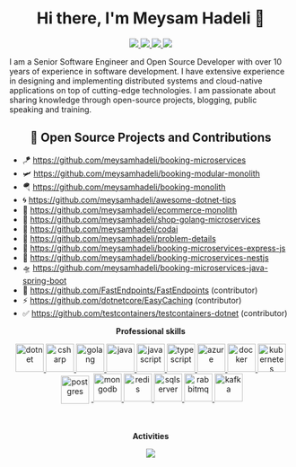 <h1 align="center">Hi there, I'm Meysam Hadeli 👋</h1>

<p align="center"> 
 <a href="https://github.com/meysamhadeli" alt="meysam hadeli's github">
   <img src="https://img.shields.io/static/v1?style=for-the-badge&message=GitHub&color=181717&logo=GitHub&logoColor=FFFFFF&label=" />
 </a>
 <a href="https://www.linkedin.com/in/meysamhadeli" alt="meysam hadeli's linedin">
   <img src="https://img.shields.io/static/v1?style=for-the-badge&message=LinkedIn&color=0A66C2&logo=LinkedIn&logoColor=FFFFFF&label=" />
 </a>
  <a href="http://dotnetuniversity.com" alt="meysam hadeli's blog">
   <img src="https://img.shields.io/static/v1?style=for-the-badge&message=Blog&color=967bb6&logo=Microsoft+Edge&logoColor=FFFFFF&label=" />
 </a>
 <a>
   <img src="https://komarev.com/ghpvc/?username=meysamhadeli&color=ff69b4&style=for-the-badge" />
 </a>
</p>
<p> 
I am a Senior Software Engineer and Open Source Developer with over 10 years of experience in software development. I have extensive experience in designing and implementing distributed systems and cloud-native applications on top of cutting-edge technologies. I am passionate about sharing knowledge through open-source projects, blogging, public speaking and training.
</p>

<h2 align="center">🥷 Open Source Projects and Contributions</h2>

- 🪁 https://github.com/meysamhadeli/booking-microservices
- 🛩️ https://github.com/meysamhadeli/booking-modular-monolith
- 🪂 https://github.com/meysamhadeli/booking-monolith
- 🌀 https://github.com/meysamhadeli/awesome-dotnet-tips
- 🛒 https://github.com/meysamhadeli/ecommerce-monolith
- 📍 https://github.com/meysamhadeli/shop-golang-microservices
- 🤖 https://github.com/meysamhadeli/codai
- 🍿 https://github.com/meysamhadeli/problem-details
- 🛫 https://github.com/meysamhadeli/booking-microservices-express-js
- 🛬 https://github.com/meysamhadeli/booking-microservices-nestjs
- 🛸 https://github.com/meysamhadeli/booking-microservices-java-spring-boot
- 🚀 https://github.com/FastEndpoints/FastEndpoints (contributor)
- ⚡ https://github.com/dotnetcore/EasyCaching (contributor)
- ✅ https://github.com/testcontainers/testcontainers-dotnet (contributor)

<p align="center"> 
 <strong>
  Professional skills
  </strong>
</p>

<p align="center">
  <a href="https://dotnet.microsoft.com/en-us/">
    <img src="https://cdn.jsdelivr.net/gh/devicons/devicon/icons/dotnetcore/dotnetcore-original.svg" with="50" height="50" alt="dotnet" >
  </a>
  <a href="https://learn.microsoft.com/en-us/dotnet/csharp">
    <img src="https://cdn.jsdelivr.net/gh/devicons/devicon/icons/csharp/csharp-original.svg" with="50" height="50" alt="csharp" >
  </a>
   <a href="https://go.dev/">
    <img src="https://cdn.jsdelivr.net/gh/devicons/devicon/icons/go/go-original-wordmark.svg" with="50" height="50" alt="golang" >
  </a>
  <a href="https://www.java.com">
    <img src="https://cdn.jsdelivr.net/gh/devicons/devicon/icons/java/java-original.svg" with="50" height="50" alt="java" >
  </a>
      <a href="https://www.javascript.com/">
    <img src="https://cdn.jsdelivr.net/gh/devicons/devicon/icons/javascript/javascript-original.svg" with="50" height="50" alt="javascript" >
  </a>
  <a href="https://www.typescriptlang.org/">
    <img src="https://cdn.jsdelivr.net/gh/devicons/devicon/icons/typescript/typescript-original.svg" with="50" height="50" alt="typescript" >
  </a>
    <a href="https://azure.microsoft.com/en-us/">
    <img src="https://cdn.jsdelivr.net/gh/devicons/devicon/icons/azure/azure-original.svg" with="50" height="50" alt="azure" >
  </a>
  <a href="https://www.docker.com/">
    <img src="https://cdn.jsdelivr.net/gh/devicons/devicon/icons/docker/docker-original.svg" with="50" height="50" alt="docker" >
  </a>
   </a>
  <a href="https://kubernetes.io/">
    <img src="https://cdn.jsdelivr.net/gh/devicons/devicon/icons/kubernetes/kubernetes-plain.svg" with="50" height="50" alt="kubernetes" >
  </a>  
  </a>
  <a href="https://www.postgresql.org/">
 <img src="https://cdn.jsdelivr.net/gh/devicons/devicon/icons/postgresql/postgresql-original.svg" width="50" height="50" alt="postgres" style="vertical-align:top; margin:4px"/>
  </a>
  <a href="https://www.mongodb.com/">
    <img src="https://cdn.jsdelivr.net/gh/devicons/devicon/icons/mongodb/mongodb-original.svg" with="50" height="50" alt="mongodb" >
  </a>  
  </a>
  <a href="https://redis.io/">
    <img src="https://cdn.jsdelivr.net/gh/devicons/devicon/icons/redis/redis-original.svg" with="50" height="50" alt="redis" >
  </a>  
  </a>
  <a href="https://www.microsoft.com/en-us/sql-server/sql-server-downloads">
    <img src="https://cdn.jsdelivr.net/gh/devicons/devicon/icons/microsoftsqlserver/microsoftsqlserver-plain.svg" with="50" height="50" alt="sqlserver" >
  </a>
  <a href="https://www.rabbitmq.com/">
    <img src="https://www.vectorlogo.zone/logos/rabbitmq/rabbitmq-icon.svg" with="50" height="50" alt="rabbitmq" >
  </a>
  <a href="https://kafka.apache.org/">
    <img src="https://cdn.jsdelivr.net/gh/devicons/devicon/icons/apachekafka/apachekafka-original.svg" with="50" height="50" alt="kafka" >
  </a>
  <br/>
</p>
<br/>

<p align="center"> 
 <strong>
  Activities
  </strong>
</p>
<p align="center">
  <a href="#" alt="meysam hadeli's github stats"><img src="https://github-readme-stats.vercel.app/api?username=meysamhadeli" /></a>
</p>
